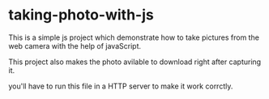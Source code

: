 # taking-photo-with-js

This is a simple js project which demonstrate how to take pictures from the web camera 
with the help of javaScript.

This project also makes the photo avilable to download right after capturing it.

you'll have to run this file in a HTTP server to make it work corrctly.
